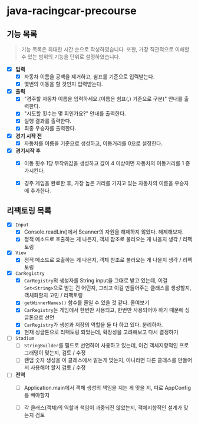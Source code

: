 # java-racingcar-precourse

## 기능 목록
> 기능 목록은 최대한 시간 순으로 작성하였습니다. 또한, 가장 직관적으로 이해할 수 있는 범위의 기능을 단위로 설정하였습니다.


- [x] **입력**
  - [x] 자동차 이름을 공백을 제거하고, 쉼표를 기준으로 입력받는다.
  - [x] 몇번의 이동을 할 것인지 입력받는다.

- [x] **출력**
  - [x] "경주할 자동차 이름을 입력하세요.(이름은 쉼표(,) 기준으로 구분)" 안내를 출력한다.
  - [x] "시도할 횟수는 몇 회인가요?" 안내를 출력한다.
  - [x] 실행 결과를 출력한다.
  - [x] 최종 우승자를 출력한다.

- [x] **경기 시작 전**
  - [x] 자동차를 이름을 기준으로 생성하고, 이동거리를 0으로 설정한다.

- [x] **경기시작 후**
  - [x] 이동 횟수 1당 무작위값을 생성하고 값이 4 이상이면 자동차의 이동거리를 1 증가시킨다.
  - [x] 경주 게임을 완료한 후, 가장 높은 거리를 가지고 있는 자동차의 이름을 우승자에 추가한다.


## 리팩토링 목록
- [x] `Input`
  - [x] Console.readLin()에서 Scanner의 자원을 해제하지 않았다. 해제해보자.
  - [x] 정적 메소드로 호출하는 게 나은지, 객체 참조로 불러오는 게 나을지 생각 / 리팩토링

- [x] `View`
  - [x] 정적 메소드로 호출하는 게 나은지, 객체 참조로 불러오는 게 나을지 생각 / 리팩토링

- [x] `CarRegistry` 
  - [x] `CarRegistry`의 생성자를 String input을 그대로 받고 있는데, 이걸 `Set<String>`으로 받는 건 어떤지, 그리고 이걸 만들어주는 클래스를 생성할지, 객체화할지 고민 / 리팩토링
  - [x] `getWinnerNames()` 함수를 줄일 수 있을 것 같다. 줄여보기
  - [x] `CarRegistry`는 게임에서 한번만 사용되고, 한번만 사용되어야 하기 때문에 싱글톤으로 선언
  - [x] `CarRegistry`가 생성과 저장의 역할을 둘 다 하고 있다. 분리하자.
  - [x] 현재 싱글톤으로 리팩토링 되었는데, 확장성을 고려해보고 다시 결정하기

- [ ] `Stadium`
  - [ ] `StringBuilder`를 필드로 선언하여 사용하고 있는데, 이건 객체지향적인 프로그래밍이 맞는지, 검토 / 수정
  - [ ] 랜덤 숫자 생성을 이 클래스에서 맡는게 맞는지, 아니라면 다른 클래스를 만들어서 사용해야 할지 검토 / 수정

- [ ] **전역**
  - [ ] Application.main에서 객체 생성의 책임을 지는 게 맞을 지, 따로 AppConfig를 빼야할지
  - [ ] 각 클래스(객체)의 역할과 책임이 과중되진 않았는지, 객체지향적인 설계가 맞는지 검토

